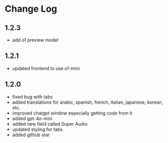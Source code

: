 # Change Log

## 1.2.3

- add o1 preview model

## 1.2.1

- updated frontend to use o1-mini

## 1.2.0

- fixed bug with tabs
- added translations for arabic, spanish, french, italian, japanese, korean, etc.
- improved chatgpt window especially getting code from it
- added gpt-4o-mini
- added new field called Super Audio
- updated styling for tabs
- added github star
